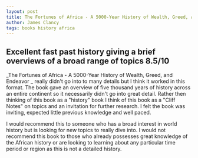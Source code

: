```yaml
---
layout: post
title: The Fortunes of Africa - A 5000-Year History of Wealth, Greed, and Endeavor 
author: James Clancy
tags: books history africa
---
```


## Excellent fast past history giving a brief overviews of a broad range of topics 8.5/10

_The Fortunes of Africa - A 5000-Year History of Wealth, Greed, and Endeavor _ really didn't go into to many details but I think it worked in this format. The book gave an overview of five thousand years of history across an entire continent so it necessarily  didn't go into great detail. Rather then thinking of this book as a "history" book I think of this book as a "Cliff Notes" on topics and an invitation for further research. I felt the book was inviting, expected little previous knowledge and well paced. 

I would recommend this to someone who has a broad interest in world history but is looking for new topics to really dive into. I would not recommend this book to those who already possesses great knowledge of the African history or are looking to learning about any particular time period or region as this is not a detailed history.